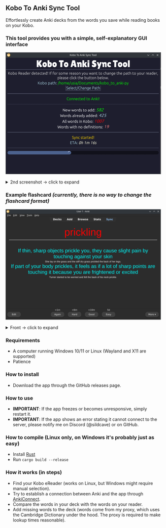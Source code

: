 
## Kobo To Anki Sync Tool
Effortlessly create Anki decks from the words you save while reading books on your Kobo.

### This tool provides you with a simple, self-explanatory GUI interface
![This is an alt text.](https://raw.githubusercontent.com/SildCave/kobo-to-anki/refs/heads/main/screenshots/s1.png "GUI")

<details>
<summary>2nd screenshot -> click to expand</summary>
<IMG src="https://github.com/SildCave/kobo-to-anki/blob/main/screenshots/s2.png?raw=true" alt="image.png" />
</details>

### Example flashcard _(currently, there is no way to change the flashcard format)_
![This is an alt text.](https://github.com/SildCave/kobo-to-anki/blob/main/screenshots/s4.png?raw=true "FLASHCARD")

<details>
<summary>Front -> click to expand</summary>
<IMG src="https://github.com/SildCave/kobo-to-anki/blob/main/screenshots/s3.png?raw=true" alt="image.png" />
</details>

### Requirements
- A computer running Windows 10/11 or Linux (Wayland and X11 are supported)
- Patience

### How to install
- Download the app through the GitHub releases page.

### How to use
- **IMPORTANT**: If the app freezes or becomes unresponsive, simply restart it.
- **IMPORTANT**: If the app shows an error stating it cannot connect to the server, please notify me on Discord (@sildcave) or on GitHub.

### How to compile (Linux only, on Windows it's probably just as easy)
- Install [Rust](https://www.rust-lang.org/)
- Run `cargo build --release`

### How it works (in steps)
- Find your Kobo eReader (works on Linux, but Windows might require manual selection).
- Try to establish a connection between Anki and the app through [AnkiConnect](https://ankiweb.net/shared/info/2055492159).
- Compare the words in your deck with the words on your reader.
- Add missing words to the deck (words come from my proxy, which uses the Cambridge Dictionary under the hood. The proxy is required to make lookup times reasonable).
